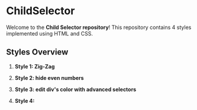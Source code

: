 # ChildSelector

Welcome to the **Child Selector repository**! This repository contains 4 styles implemented using HTML and CSS.

## Styles Overview

1. **Style 1: Zig-Zag**

2. **Style 2: hide even numbers**

3. **Style 3: edit div's color with advanced selectors**

4. **Style 4:**
